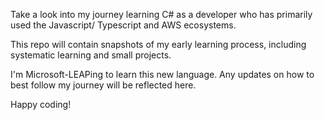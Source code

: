 Take a look into my journey learning C#
as a developer who has primarily used the Javascript/ Typescript and AWS ecosystems. 

This repo will contain snapshots of my early learning process,
including systematic learning and small projects. 

I'm Microsoft-LEAPing to learn this new language.
Any updates on how to best follow my journey will be reflected here. 

Happy coding!
